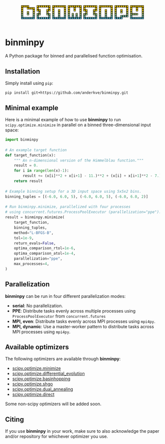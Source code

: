 <br>
<div align="center">
<img src="logo.png" width="400"/>
</div>
<br>

# binminpy

A Python package for binned and parallelised function optimisation.


## Installation

Simply install using `pip`:

```terminal
pip install git+https://github.com/anderkve/binminpy.git
```

## Minimal example

Here is a minimal example of how to use **binminpy** to run `scipy.optimize.minimize` in parallel on a binned three-dimensional input space:

```python
import binminpy

# An example target function
def target_function(x):
    """ An n-dimensional version of the Himmelblau function."""
    result = 0.
    for i in range(len(x)-1):
        result += (x[i]**2 + x[i+1] - 11.)**2 + (x[i] + x[i+1]**2 - 7.)**2
    return result

# Example binning setup for a 3D input space using 5x5x2 bins.
binning_tuples = [(-6.0, 6.0, 5), (-6.0, 6.0, 5), (-6.0, 6.0, 2)]

# Run binminpy.minimize, parallelized with four processes
# using concurrent.futures.ProcessPoolExecutor (parallelization="ppe").
result = binminpy.minimize(
    target_function, 
    binning_tuples, 
    method="L-BFGS-B",
    tol=1e-9,
    return_evals=False,
    optima_comparison_rtol=1e-6, 
    optima_comparison_atol=1e-4,
    parallelization="ppe",
    max_processes=4,
)
```

## Parallelization

**binminpy** can be run in four different parallelization modes:

- **serial**: No parallelization.
- **PPE**: Distribute tasks evenly across multiple processes using `ProcessPoolExecutor` from `concurrent.futures`
- **MPI, even**: Distribute tasks evenly across MPI processes using `mpi4py`.
- **MPI, dynamic**: Use a master-worker pattern to distribute tasks across MPI processes using `mpi4py`.

## Available optimizers

The following optimizers are available through **binminpy**:

- [scipy.optimize.minimize](https://docs.scipy.org/doc/scipy/reference/generated/scipy.optimize.minimize.html#scipy.optimize.minimize)
- [scipy.optimize.differential_evolution](https://docs.scipy.org/doc/scipy/reference/generated/scipy.optimize.differential_evolution.html#scipy.optimize.differential_evolution)
- [scipy.optimize.basinhopping](https://docs.scipy.org/doc/scipy/reference/generated/scipy.optimize.basinhopping.html#scipy.optimize.basinhopping)
- [scipy.optimize.shgo](https://docs.scipy.org/doc/scipy/reference/generated/scipy.optimize.shgo.html#scipy.optimize.shgo)
- [scipy.optimize.dual_annealing](https://docs.scipy.org/doc/scipy/reference/generated/scipy.optimize.dual_annealing.html#scipy.optimize.dual_annealing)
- [scipy.optimize.direct](https://docs.scipy.org/doc/scipy/reference/generated/scipy.optimize.direct.html#scipy.optimize.direct)

Some non-scipy optimizers will be added soon.


## Citing

If you use **binminpy** in your work, make sure to also acknowledge the paper and/or repository for whichever optimizer you use.

